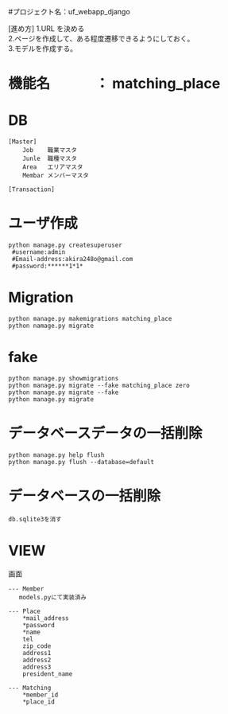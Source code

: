 

#プロジェクト名：uf_webapp_django

[進め方]
1.URL を決める  
2.ページを作成して、ある程度遷移できるようにしておく。  
3.モデルを作成する。  


# 機能名　　　 ： matching_place


# DB
    [Master]
        Job    職業マスタ
        Junle  職種マスタ
        Area   エリアマスタ
        Membar メンバーマスタ

    [Transaction]

# ユーザ作成

    python manage.py createsuperuser
     #username:admin
     #Email-address:akira248o@gmail.com
     #password:******1*1*

# Migration

    python manage.py makemigrations matching_place
    python namage.py migrate


# fake
    python manage.py showmigrations
    python manage.py migrate --fake matching_place zero
    python manage.py migrate --fake
    python manage.py migrate

# データベースデータの一括削除
    python manage.py help flush
    python manage.py flush --database=default


# データベースの一括削除

    db.sqlite3を消す


# VIEW
画面

    --- Member
       models.pyにて実装済み
    
    --- Place
    	*mail_address
    	*password
    	*name
    	tel
    	zip_code
    	address1
    	address2
    	address3
    	president_name
    
    --- Matching
    	*member_id
    	*place_id
